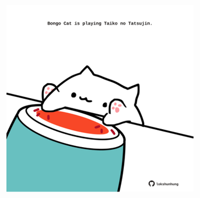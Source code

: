 <!-- built at 20/11/2022, 21:00:59 UTC -->
<p align="center">
  <img width="500" height="500" src="./ReadmeImage.svg">
</p>
